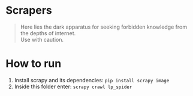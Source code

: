 # Scrapers

>Here lies the dark apparatus for seeking forbidden knowledge from the depths of internet.  
>Use with caution.

# How to run

1) Install scrapy and its dependencies: `pip install scrapy image`
2) Inside this folder enter: `scrapy crawl lp_spider`
